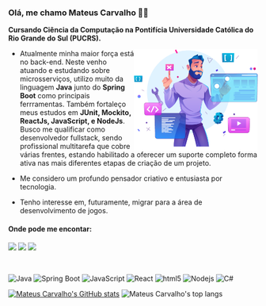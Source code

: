 ### Olá, me chamo Mateus Carvalho 🐱‍👤

<strong>Cursando Ciência da Computação na Pontifícia Universidade Católica do Rio Grande do Sul (PUCRS).</strong>

<img src="img/19362653 [Convertido].png" min-width="200px" max-width="200px" width="250px" align="right" alt="Computador iuriCode">
<div>

<p align="left">
  
- Atualmente minha maior força está no back-end. Neste venho atuando e estudando sobre microsserviços, utilizo muito da linguagem <strong>Java</strong> junto do <strong>Spring Boot</strong> como principais ferrramentas. Também fortaleço meus estudos em <strong>JUnit, Mockito, ReactJs, JavaScript, e NodeJs</strong>. Busco me qualificar como desenvolvedor fullstack, sendo profissional multitarefa que cobre várias frentes, estando habilitado a oferecer um suporte completo forma ativa nas mais diferentes etapas de criação de um projeto. 
  
- Me considero um profundo pensador criativo e entusiasta por tecnologia.

- Tenho interesse em, futuramente, migrar para a área de desenvolvimento de jogos.
</p>


#### Onde pode me encontar:

<p align="left">
  <a href="mailto:mateus.oak99@gmail.com" alt="Gmail">
  <img src="https://img.shields.io/badge/-Gmail-FF0000?style=flat-square&labelColor=FF0000&logo=gmail&logoColor=white" border="0" /></a>

  <a href="https://www.linkedin.com/in/mateuscarvalho99" alt="Linkedin">
  <img src="https://img.shields.io/badge/-Linkedin-0e76a8?style=flat-square&logo=Linkedin&logoColor=white" border="0" /></a>

  <a href="https://www.instagram.com/oak99x/" alt="Instagram">
  <img src="https://img.shields.io/badge/-Instagram-DF0174?style=flat-square&labelColor=DF0174&logo=instagram&logoColor=white" border="0" /></a>
</p>

<br>
<p align="left">
  <img alt="Java" src="https://img.shields.io/badge/-Java-f5f4f0?style=flat-square&logo=Java&logoColor=orange" />
  <img alt="Spring Boot" src="https://img.shields.io/badge/-Spring%20Boot-green" />
  <img alt="JavaScript" src="https://img.shields.io/badge/-JavaScript-d6c722?style=flat-square&logo=JavaScript&logoColor=white" />
  <img alt="React" src="https://img.shields.io/badge/-React-45b8d8?style=flat-square&logo=react&logoColor=white" />
  <img alt="html5" src="https://img.shields.io/badge/-HTML5-E34F26?style=flat-square&logo=html5&logoColor=white" />
  <img alt="Nodejs" src="https://img.shields.io/badge/-Nodejs-43853d?style=flat-square&logo=Node.js&logoColor=white" />
  <img alt="C#" src="https://img.shields.io/badge/-C%23-rgb(50%2C%2050%2C%20100)" />
</p>

[![Mateus Carvalho's GitHub stats](https://github-readme-stats.vercel.app/api?username=oak99x&show_icons=true&line_height=40&card_width=450&theme=chartreuse-dark&include_all_commits=true)](https://github.com/oak99x)
![Mateus Carvalho's top langs](https://github-readme-stats.vercel.app/api/top-langs/?username=oak99x&hide=makefile,c&card_width=380px&langs_count=16&theme=chartreuse-dark)
